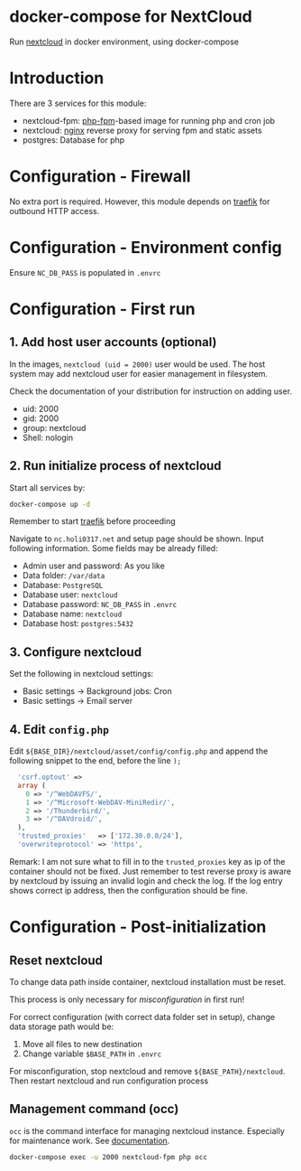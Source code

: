 # docker-compose for NextCloud

Run [nextcloud] in docker environment, using docker-compose

[nextcloud]: https://nextcloud.com/

# Introduction

There are 3 services for this module:

- nextcloud-fpm: [php-fpm]-based image for running php and cron job
- nextcloud: [nginx] reverse proxy for serving fpm and static assets
- postgres: Database for php

[php-fpm]: https://hub.docker.com/\_/php/
[nginx]: https://hub.docker.com/\_/nginx

# Configuration - Firewall

No extra port is required. However, this module depends on [traefik] for
outbound HTTP access.

[traefik]: ../traefik/README.md

# Configuration - Environment config

Ensure `NC_DB_PASS` is populated in `.envrc`

# Configuration - First run

## 1. Add host user accounts (optional)

In the images, `nextcloud (uid = 2000)` user would be used.
The host system may add nextcloud user for easier management in filesystem.

Check the documentation of your distribution for instruction on adding user.

 - uid: 2000
 - gid: 2000
 - group: nextcloud
 - Shell: nologin

## 2. Run initialize process of nextcloud

Start all services by:

```bash
docker-compose up -d
```

Remember to start [traefik] before proceeding

Navigate to `nc.holi0317.net` and setup page should be shown. Input following 
information. Some fields may be already filled:

 - Admin user and password: As you like
 - Data folder: `/var/data`
 - Database: `PostgreSQL`
 - Database user: `nextcloud`
 - Database password: `NC_DB_PASS` in `.envrc`
 - Database name: `nextcloud`
 - Database host: `postgres:5432`

## 3. Configure nextcloud

Set the following in nextcloud settings:

 - Basic settings -> Background jobs: Cron
 - Basic settings -> Email server

## 4. Edit `config.php`

Edit `${BASE_DIR}/nextcloud/asset/config/config.php` and append the following 
snippet to the end, before the line `);`

```php
  'csrf.optout' =>
  array (
    0 => '/^WebDAVFS/',
    1 => '/^Microsoft-WebDAV-MiniRedir/',
    2 => '/Thunderbird/',
    3 => '/^DAVdroid/',
  ),
  'trusted_proxies'   => ['172.30.0.0/24'],
  'overwriteprotocol' => 'https',
```

Remark: I am not sure what to fill in to the `trusted_proxies` key as ip of the 
container should not be fixed.
Just remember to test reverse proxy is aware by nextcloud by issuing an invalid login and check the log.
If the log entry shows correct ip address, then the configuration should be fine.

# Configuration - Post-initialization

## Reset nextcloud

To change data path inside container, nextcloud installation must be reset.

This process is only necessary for *misconfiguration* in first run!

For correct configuration (with correct data folder set in setup), change data 
storage path would be:

1. Move all files to new destination
2. Change variable `$BASE_PATH` in `.envrc`

For misconfiguration, stop nextcloud and remove `${BASE_PATH}/nextcloud`. Then 
restart nextcloud and run configuration process

## Management command (occ)

`occ` is the command interface for managing nextcloud instance. Especially for 
maintenance work.
See [documentation](https://docs.nextcloud.com/server/13/admin_manual/configuration_server/occ_command.html).

```bash
docker-compose exec -u 2000 nextcloud-fpm php occ
```
